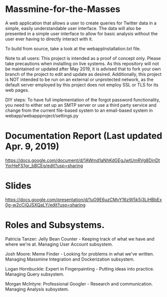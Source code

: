# Massmine-for-the-Masses
A web application that allows a user to create queries for Twitter data in a simple, easily understandable user interface. The data will also be presented in a simple user interface to allow for basic analysis without the user ever having to directly interact with it.

To build from source, take a look at the webappInstallation.txt file.
 
Note to all users: This project is intended as a proof of concept only. Please take precautions when installing on live systems. As this repository will not be maintained or updated after May 2019, it is advised that to fork your own branch of the project to edit and update as desired. Additionally, this project is NOT intended to be run on an external or unprotected network, as the default server employed by this project does not employ SSL or TLS for its web pages. 

DIY steps: To have full implementation of the forgot password functionality, you need to either set up an SMTP server or use a third party service and change from the current file-based system to an email-based system in webapp/webappproject/settings.py

# Documentation Report (Last updated Apr. 9, 2019)
https://docs.google.com/document/d/1AWmd1aNhKdGEgJwtUmRVg8DjnDtYorHeFS1gr_bBCEg/edit?usp=sharing

# Slides 
https://docs.google.com/presentation/d/1uO9E6uzCMvY16zW5k5j3LiHBbEx0g-w2cCiQJSXQaLY/edit?usp=sharing

# Roles and Subsystems.
Patricia Tanzer: Jelly Bean Counter - Keeping track of what we have and where we're at. Managing User Account subsystem.

Josh Moore: Meme Finder - Looking for problems in what we've written. Managing Massmine Integration and Dockerization subsystem.

Logan Hornbuckle: Expert in Fingerpainting - Putting ideas into practice. Managing Query subsystem.

Morgan McIntyre: Professional Googler - Research and communication. Managing Analysis subsystem.

